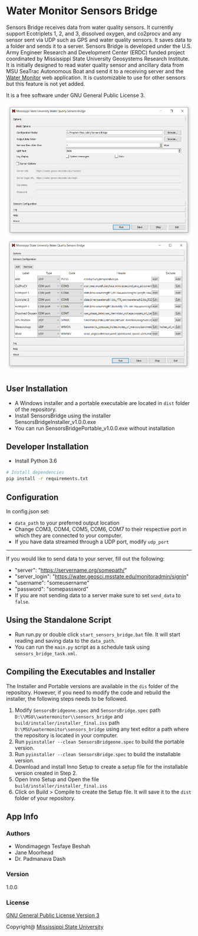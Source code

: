 # Water Monitor Sensors Bridge

Sensors Bridge receives data from water quality sensors. It currently support Ecotriplets 1, 2, 
and 3, dissolved oxygen, and co2procv and any sensor sent via UDP such as GPS and water quality 
sensors. It saves data to a folder and sends it to a server. Sensors Bridge is developed under 
the U.S. Army Engineer Research and Development Center (ERDC) funded project coordinated by 
Mississippi State University Geosystems Research Institute. It is initially designed to read 
water quality sensor and ancillary data from MSU SeaTrac Autonomous Boat and send it to a 
receiving server and the [Water Monitor](https://water.geosci.msstate.edu/monitor/) web application. It is customizable to use for other 
sensors but this feature is not yet added. 

It is a free software under GNU General Public License 3.

![Options](images/options.png)
![Sensors Configuration](images/sensors_configuration.png)

## User Installation

- A Windows installer and a portable executable are located in `dist` folder of the repository.
- Install SensorsBridge using the installer SensorsBridgeInstaller_v1.0.0.exe
- You can run SensorsBridgePortable_v1.0.0.exe without installation   


## Developer Installation

- Install Python 3.6 

``` bash
# Install dependencies
pip install -r requirements.txt

```

Configuration
---
In config.json set:
- `data_path` to your preferred output location
- Change COM3, COM4, COM5, COM6, COM7 to their respective port in which they are connected to your computer.
- If you have data streamed through a UDP port, modify `udp_port`
---
If you would like to send data to your server, fill out the following:

- "server": "https://servername.org/somepath/"
- "server_login": "https://water.geosci.msstate.edu/monitoradmin/signin"
- "username": "someusername"
- "password": "somepassword"
- If you are not sending data to a server make sure to set `send_data` to `false`.

Using the Standalone Script
---
- Run run.py or double click `start_sensors_bridge.bat` file. It will start reading and saving data to the `data_path`.
- You can run the `main.py` script as a schedule task using `sensors_bridge_task.xml`.

Compiling the Executables and  Installer
---
The Installer and Portable versions are 
available in the `dis` folder of the 
repository. However, if you need to modify 
the code and rebuild the installer, the 
following steps needs to be followed. 
1. Modify `SensorsBridgeone.spec` and `SensorsBridge.spec` path `D:\\MSU\\watermonitor\\sensors_bridge` and 
`build/installer/installer_final.iss` path `D:\MSU\watermonitor\sensors_bridge` using any text editor
 a path where the repository is located in your computer.
1. Run `pyinstaller --clean SensorsBridgeone.spec` to build the portable version.
1. Run `pyinstaller --clean SensorsBridge.spec` to build the installable version.
1. Download and install Inno Setup to create a setup file for the installable version created in Step 2.
1. Open Inno Setup and Open the file `build/installer/installer_final.iss`
1. Click on Build > Compile to create the Setup file. It will save it to the `dist` folder of your repository.

## App Info

### Authors
- Wondimagegn Tesfaye Beshah
- Jane Moorhead
- Dr. Padmanava Dash

### Version
1.0.0

### License
[GNU General Public License Version 3](https://github.com/wondie/sensors_bridge/blob/master/LICENSE)
 
Copyright@ [Mississippi State University](https://www.msstate.edu/)
 
